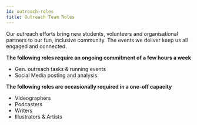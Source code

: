 ```yaml
---
id: outreach-roles
title: Outreach Team Roles 
---
```


Our outreach efforts bring new students, volunteers and organisational partners to our fun, inclusive community. The events we deliver keep us all engaged and connected. 

**The following roles require an ongoing commitment of a few hours a week**
* Gen. outreach tasks & running events 
* Social Media posting and analysis 

**The following roles are occasionally required in a one-off capacity** 
* Videographers
* Podcasters
* Writers
* Illustrators & Artists

 
